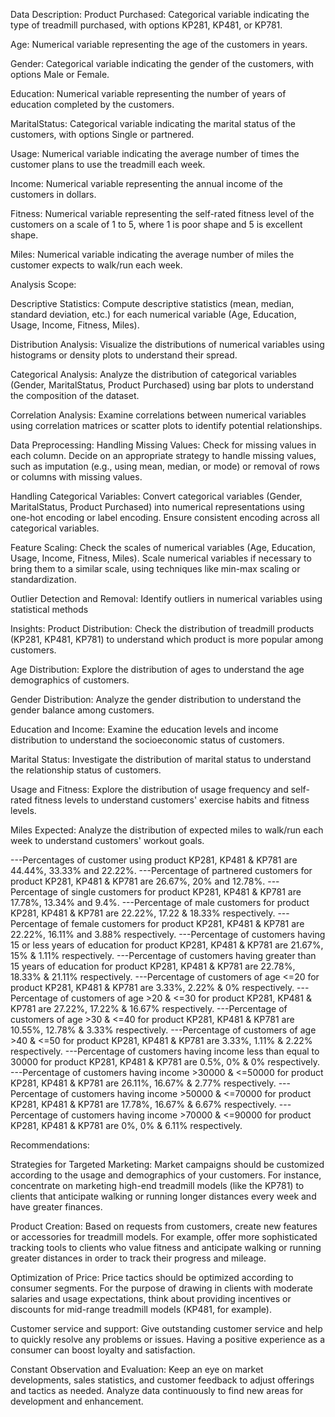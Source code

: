 Data Description:
Product Purchased: Categorical variable indicating the type of treadmill purchased, with options KP281, KP481, or KP781.

Age: Numerical variable representing the age of the customers in years.

Gender: Categorical variable indicating the gender of the customers, with options Male or Female.

Education: Numerical variable representing the number of years of education completed by the customers.

MaritalStatus: Categorical variable indicating the marital status of the customers, with options Single or partnered.

Usage: Numerical variable indicating the average number of times the customer plans to use the treadmill each week.

Income: Numerical variable representing the annual income of the customers in dollars.

Fitness: Numerical variable representing the self-rated fitness level of the customers on a scale of 1 to 5, where 1 is poor shape and 5 is excellent shape.

Miles: Numerical variable indicating the average number of miles the customer expects to walk/run each week.

Analysis Scope:

Descriptive Statistics: Compute descriptive statistics (mean, median, standard deviation, etc.) for each numerical variable (Age, Education, Usage, Income, Fitness, Miles).

Distribution Analysis: Visualize the distributions of numerical variables using histograms or density plots to understand their spread.

Categorical Analysis: Analyze the distribution of categorical variables (Gender, MaritalStatus, Product Purchased) using bar plots to understand the composition of the dataset.

Correlation Analysis: Examine correlations between numerical variables using correlation matrices or scatter plots to identify potential relationships.

Data Preprocessing: Handling Missing Values: Check for missing values in each column. Decide on an appropriate strategy to handle missing values, such as imputation (e.g., using mean, median, or mode) or removal of rows or columns with missing values.

Handling Categorical Variables: Convert categorical variables (Gender, MaritalStatus, Product Purchased) into numerical representations using one-hot encoding or label encoding. Ensure consistent encoding across all categorical variables.

Feature Scaling: Check the scales of numerical variables (Age, Education, Usage, Income, Fitness, Miles). Scale numerical variables if necessary to bring them to a similar scale, using techniques like min-max scaling or standardization.

Outlier Detection and Removal: Identify outliers in numerical variables using statistical methods

Insights:
Product Distribution: Check the distribution of treadmill products (KP281, KP481, KP781) to understand which product is more popular among customers.

Age Distribution: Explore the distribution of ages to understand the age demographics of customers.

Gender Distribution: Analyze the gender distribution to understand the gender balance among customers.

Education and Income: Examine the education levels and income distribution to understand the socioeconomic status of customers.

Marital Status: Investigate the distribution of marital status to understand the relationship status of customers.

Usage and Fitness: Explore the distribution of usage frequency and self-rated fitness levels to understand customers' exercise habits and fitness levels.

Miles Expected: Analyze the distribution of expected miles to walk/run each week to understand customers' workout goals.

---Percentages of customer using product KP281, KP481 & KP781 are 44.44%, 33.33% and 22.22%. ---Percentage of partnered customers for product KP281, KP481 & KP781 are 26.67%, 20% and 12.78%. ---Percentage of single customers for product KP281, KP481 & KP781 are 17.78%, 13.34% and 9.4%. ---Percentage of male customers for product KP281, KP481 & KP781 are 22.22%, 17.22 & 18.33% respectively. ---Percentage of female customers for product KP281, KP481 & KP781 are 22.22%, 16.11% and 3.88% respectively. ---Percentage of customers having 15 or less years of education for product KP281, KP481 & KP781 are 21.67%, 15% & 1.11% respectively. ---Percentage of customers having greater than 15 years of education for product KP281, KP481 & KP781 are 22.78%, 18.33% & 21.11% respectively. ---Percentage of customers of age <=20 for product KP281, KP481 & KP781 are 3.33%, 2.22% & 0% respectively. ---Percentage of customers of age >20 & <=30 for product KP281, KP481 & KP781 are 27.22%, 17.22% & 16.67% respectively. ---Percentage of customers of age >30 & <=40 for product KP281, KP481 & KP781 are 10.55%, 12.78% & 3.33% respectively. ---Percentage of customers of age >40 & <=50 for product KP281, KP481 & KP781 are 3.33%, 1.11% & 2.22% respectively. ---Percentage of customers having income less than equal to 30000 for product KP281, KP481 & KP781 are 0.5%, 0% & 0% respectively. ---Percentage of customers having income >30000 & <=50000 for product KP281, KP481 & KP781 are 26.11%, 16.67% & 2.77% respectively. ---Percentage of customers having income >50000 & <=70000 for product KP281, KP481 & KP781 are 17.78%, 16.67% & 6.67% respectively. ---Percentage of customers having income >70000 & <=90000 for product KP281, KP481 & KP781 are 0%, 0% & 6.11% respectively.

Recommendations:

Strategies for Targeted Marketing: Market campaigns should be customized according to the usage and demographics of your customers. For instance, concentrate on marketing high-end treadmill models (like the KP781) to clients that anticipate walking or running longer distances every week and have greater finances.

Product Creation: Based on requests from customers, create new features or accessories for treadmill models. For example, offer more sophisticated tracking tools to clients who value fitness and anticipate walking or running greater distances in order to track their progress and mileage.

Optimization of Price: Price tactics should be optimized according to consumer segments. For the purpose of drawing in clients with moderate salaries and usage expectations, think about providing incentives or discounts for mid-range treadmill models (KP481, for example).

Customer service and support: Give outstanding customer service and help to quickly resolve any problems or issues. Having a positive experience as a consumer can boost loyalty and satisfaction.

Constant Observation and Evaluation: Keep an eye on market developments, sales statistics, and customer feedback to adjust offerings and tactics as needed. Analyze data continuously to find new areas for development and enhancement.
